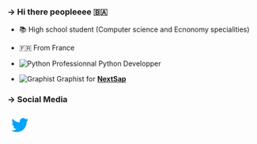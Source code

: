 ### → Hi there peopleeee 🇧🇦

 - 📚 High school student (Computer science and Ecnonomy specialities)
 
 - 🇫🇷 From France
 - <img alt="Python" width="18px" src="https://emojis.slackmojis.com/emojis/images/1450319444/32/python.png?1450319444"> Professionnal Python Developper
 - <img alt="Graphist" width="18px" src="https://emojis.slackmojis.com/emojis/images/1464135070/463/fb-heart.gif?1464135070"> Graphist for <b><a href="https://github.com/NextSap">NextSap</a></b>

### → Social Media
<a href="https://twitter.com/Asc_Mamak_"><img width="50px" alt="Twitter" src="https://raw.githubusercontent.com/github/explore/80688e429a7d4ef2fca1e82350fe8e3517d3494d/topics/twitter/twitter.png"/></a>
